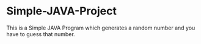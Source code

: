 # Simple-JAVA-Project

This is a Simple JAVA Program which generates a random number and you have to guess that number.

